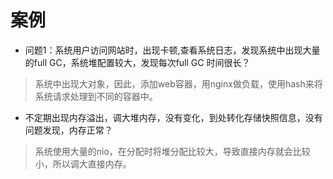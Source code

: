 # 案例

* 问题1：系统用户访问网站时，出现卡顿,查看系统日志，发现系统中出现大量的full GC，系统堆配置较大，发现每次full GC 时间很长？

> 系统中出现大对象，因此，添加web容器，用nginx做负载，使用hash来将系统请求处理到不同的容器中。

* 不定期出现内存溢出，调大堆内存，没有变化，到处转化存储快照信息，没有问题发现，内存正常？

>系统使用大量的nio，在分配时将堆分配比较大，导致直接内存就会比较小，所以调大直接内存。
